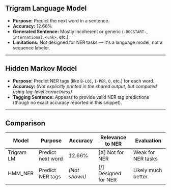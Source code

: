 ## Trigram Language Model

- **Purpose:** Predict the next word in a sentence.
- **Accuracy:** 12.66%
- **Generated Sentence:** Mostly incoherent or generic (`-DOCSTART-`, `international`, `<unk>`, etc.).
- **Limitations:** Not designed for NER tasks — it's a language model, not a sequence labeler.

---

## Hidden Markov Model 

- **Purpose:** Predict NER tags (like `B-LOC`, `I-PER`, `O`, etc.) for each word.
- **Accuracy:** *(Not explicitly printed in the shared output, but computed using tag-level correctness)*
- **Tagging Sentence:** Appears to provide valid NER tag predictions (though no exact accuracy reported in this snippet).

---

## Comparison

| Model        | Purpose            | Accuracy      | Relevance to NER     | Evaluation             |
|--------------|--------------------|---------------|-----------------------|-------------------------|
| Trigram LM   | Predict next word  | 12.66%        | [X] Not for NER         | Weak for NER tasks      |
| HMM_NER      | Predict NER tags   | *(Not shown)* | [/] Designed for NER    | Likely much better      |
